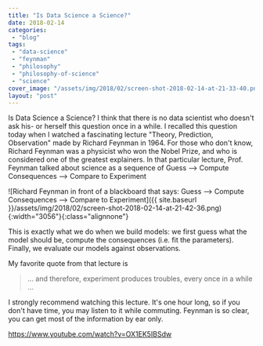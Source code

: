 ```yaml
---
title: "Is Data Science a Science?"
date: 2018-02-14
categories: 
 - "blog"
tags: 
 - "data-science"
 - "feynman"
 - "philosophy"
 - "philosophy-of-science"
 - "science"
cover_image: "/assets/img/2018/02/screen-shot-2018-02-14-at-21-33-40.png"
layout: "post"
---
```


Is Data Science a Science? I think that there is no data scientist who doesn't ask his- or herself this question once in a while. I recalled this question today when I watched a fascinating lecture "Theory,  Prediction, Observation" made by Richard Feynman in 1964.  For those who don't know, Richard Feynman was a physicist who won the Nobel Prize, and who is considered one of the greatest explainers. In that particular lecture, Prof. Feynman talked about science as a sequence of  Guess ⟶ Compute Consequences ⟶ Compare to Experiment

![Richard Feynman in front of a blackboard that says: Guess ⟶ Compute Consequences ⟶ Compare to Experiment]({{ site.baseurl }}/assets/img/2018/02/screen-shot-2018-02-14-at-21-42-36.png){:width="3056"}{:class="alignnone"}

This is exactly what we do when we build models: we first guess what the model should be, compute the consequences (i.e. fit the parameters). Finally, we evaluate our models against observations.

My favorite quote from that lecture is

> ... and therefore, experiment produces troubles, every once in a while ...


I strongly recommend watching this lecture. It's one hour long, so if you don't have time, you may listen to it while commuting. Feynman is so clear, you can get most of the information by ear only.

 

<https://www.youtube.com/watch?v=OX1EK5IBSdw>

 

